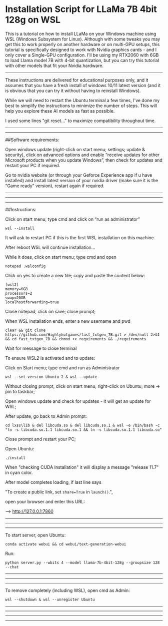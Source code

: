 # Installation Script for LLaMa 7B 4bit 128g on WSL


This is a tutorial on how to install LLaMa on your Windows machine using WSL (Windows Subsystem for Linux).
Although with some tweaks you may get this to work properly on another hardware or on multi-GPU setups,
this tutorial is specifically designed to work with Nvidia graphics cards - and I only cover a Single-GPU configuration.
I'll be using my RTX2060 with 6GB to load Llama model 7B with 4-bit quantization,
but you can try this tutorial with other models that fit your Nvidia hardware.

----------------------------------------------------------------------------------

These instructions are delivered for educational purposes only, and it assumes that you have a fresh install of
windows 10/11 latest version (and it is obvious that you can try it without having to reinstall Windows).

While we will need to restart the Ubuntu terminal a few times, I've done my best to simplify the instructions
to minimize the number of steps. This will help you explore these AI models as fast as possible.

I used some lines "git reset..." to maximize compatibility throughout time.

----------------------------------------------------------------------------------
----------------------------------------------------------------------------------

##Software requirements:


Open windows update (right-click on start menu; settings; update & security), click on advanced options and
enable “receive updates for other Microsoft products when you update Windows”, then
check for updates and restart your PC if required.

Go to nvidia website (or through your Geforce Experience app if u have installed) and install latest version
of your nvidia driver (make sure it is the “Game ready” version), restart again if required.

----------------------------------------------------------------------------------
----------------------------------------------------------------------------------
----------------------------------------------------------------------------------

##Instructions:


Click on start menu; type cmd and click on “run as administrator”

	wsl --install

It will ask to restart PC if this is the first WSL installation on this machine

After reboot WSL will continue installation...

While it does, click on start menu; type cmd and open

	notepad .wslconfig

Click on yes to create a new file; copy and paste the content below:


	[wsl2]
	memory=6GB
	processors=2
	swap=20GB
	localhostforwarding=true


Close notepad, click on save; close prompt;

When WSL installation ends, enter a new username and pwd


	clear && git clone https://github.com/Highlyhotgames/fast_txtgen_7B.git > /dev/null 2>&1 && cd fast_txtgen_7B && chmod +x requirements && ./requirements
	


Wait for message to close terminal

To ensure WSL2 is activated and to update:

Click on Start menu; type cmd and run as Administrator



	wsl --set-version Ubuntu 2 & wsl --update


Without closing prompt, click on start menu; right-click on Ubuntu; more -> pin to taskbar;

Open windows update and check for updates - it will get an update for WSL;

After update, go back to Admin prompt:


	cd lxss\lib & del libcuda.so & del libcuda.so.1 & wsl -e /bin/bash -c "ln -s libcuda.so.1.1 libcuda.so.1 && ln -s libcuda.so.1.1 libcuda.so"


Close prompt and restart your PC;

Open Ubuntu:


	./install
	


When "checking CUDA Installation" it will display a message "release 11.7" in cyan color.


After model completes loading, if last line says

"To create a public link, set `share=True` in `launch()`.",

open your browser and enter this URL:


—> http://127.0.0.1:7860

----------------------------------------------------------------------------------
----------------------------------------------------------------------------------
----------------------------------------------------------------------------------

To start server, open Ubuntu:

	conda activate webui && cd webui/text-generation-webui
	
Run:

	python server.py --wbits 4 --model llama-7b-4bit-128g --groupsize 128 --chat

----------------------------------------------------------------------------------
----------------------------------------------------------------------------------
----------------------------------------------------------------------------------

To remove completely (including WSL), open cmd as Admin:

	wsl --shutdown & wsl --unregister Ubuntu

----------------------------------------------------------------------------------
----------------------------------------------------------------------------------
----------------------------------------------------------------------------------
----------------------------------------------------------------------------------
